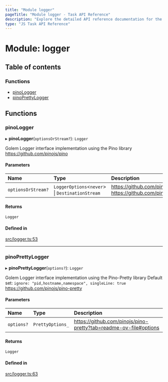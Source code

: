 ```yaml
---
title: "Module logger"
pageTitle: "Module logger - Task API Reference"
description: "Explore the detailed API reference documentation for the Module logger within the Task API SDK for the Golem Network."
type: "JS Task API Reference"
---
```

# Module: logger

## Table of contents

### Functions

- [pinoLogger](logger#pinologger)
- [pinoPrettyLogger](logger#pinoprettylogger)

## Functions

### pinoLogger

▸ **pinoLogger**(`optionsOrStream?`): `Logger`

Golem Logger interface implementation using the Pino library
https://github.com/pinojs/pino

#### Parameters

| Name | Type | Description |
| :------ | :------ | :------ |
| `optionsOrStream?` | `LoggerOptions`<`never`\> \| `DestinationStream` | https://github.com/pinojs/pino/blob/master/docs/api#options https://github.com/pinojs/pino/blob/master/docs/api#destination |

#### Returns

`Logger`

#### Defined in

[src/logger.ts:53](https://github.com/golemfactory/golem-sdk-task-executor/blob/f6ae452/src/logger.ts#L53)

___

### pinoPrettyLogger

▸ **pinoPrettyLogger**(`options?`): `Logger`

Golem Logger interface implementation using the Pino-Pretty library
Default set: `ignore: "pid,hostname,namespace", singleLine: true`
https://github.com/pinojs/pino-pretty

#### Parameters

| Name | Type | Description |
| :------ | :------ | :------ |
| `options?` | `PrettyOptions_` | https://github.com/pinojs/pino-pretty?tab=readme-ov-file#options |

#### Returns

`Logger`

#### Defined in

[src/logger.ts:63](https://github.com/golemfactory/golem-sdk-task-executor/blob/f6ae452/src/logger.ts#L63)
